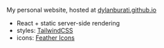 My personal website, hosted at
[dylanburati.github.io](https://dylanburati.github.io)

- React + static server-side rendering
- styles: [TailwindCSS](https://tailwindcss.com)
- icons: [Feather Icons](https://github.com/feathericons/react-feather)